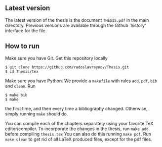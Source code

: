 ## Latest version

The latest version of the thesis is the document `THESIS.pdf` in the main directory.
Previous versions are available through the Github 'history' interface for the file.

## How to run

Make sure you have Git. Get this repository locally

    $ git clone https://github.com/radoslavraynov/Thesis.git
	$ cd Thesis/tex

Make sure you have Python. We provide a `makefile` with rules `add`, `pdf`, `bib` and `clean`.
Run

    $ make bib
	$ make

the first time, and then every time a bibliography changed.
Otherwise, simply running `make` should do.

You can compile each of the chapters separately using your favorite TeX editor/compiler.
To incorporate the changes in the thesis, run `make add` before compiling `thesis.tex`
You can also do this running `make pdf`.
Run `make clean` to get rid of all LaTeX produced files, except for the pdf files.